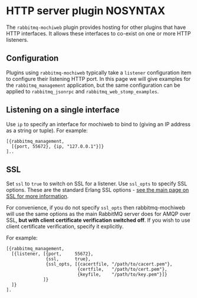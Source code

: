 # HTTP server plugin NOSYNTAX

The `rabbitmq-mochiweb` plugin provides hosting for other plugins that
have HTTP interfaces. It allows these interfaces to co-exist on one or
more HTTP listeners.

## Configuration

Plugins using `rabbitmq-mochiweb` typically take a `listener`
configuration item to configure their listening HTTP port. In this
page we will give examples for the `rabbitmq_management` application,
but the same configuration can be applied to `rabbitmq_jsonrpc` and
`rabbitmq_web_stomp_examples`.

## Listening on a single interface

Use `ip` to specify an interface for mochiweb to bind to (giving an IP
address as a string or tuple). For example:

    [{rabbitmq_management,
      [{port, 55672}, {ip, "127.0.0.1"}]}
    ]..

## SSL

Set `ssl` to `true` to switch on SSL for a listener. Use `ssl_opts` to
specify SSL options. These are the standard Erlang SSL options - [see
the main page on SSL for more information](ssl.html).

For convenience, if you do not specify `ssl_opts` then
rabbitmq-mochiweb will use the same options as the main RabbitMQ
server does for AMQP over SSL, <b>but with client certificate
verification switched off</b>. If you wish to use client certificate
verification, specify it explicitly.

For example:

    [{rabbitmq_management,
      [{listener, [{port,     55672},
                   {ssl,      true},
                   {ssl_opts, [{cacertfile, "/path/to/cacert.pem"},
                               {certfile,   "/path/to/cert.pem"},
                               {keyfile,    "/path/to/key.pem"}]}
                  ]}
      ]}
    ].
